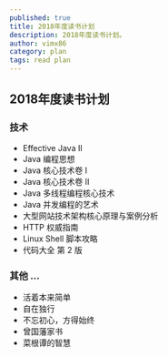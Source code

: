 ```yaml
---
published: true
title: 2018年度读书计划
description: 2018年度读书计划。
author: vimx86
category: plan
tags: read plan
---
```



## 2018年度读书计划

### 技术

-  Effective Java II 
-  Java 编程思想
-  Java 核心技术卷 I
-  Java 核心技术卷 II
-  Java 多线程编程核心技术
-  Java 并发编程的艺术
-  大型网站技术架构核心原理与案例分析
-  HTTP 权威指南
-  Linux Shell 脚本攻略
-  代码大全 第 2 版

### 其他 … 

-  活着本来简单
-  自在独行
-  不忘初心，方得始终
-  曾国藩家书
-  菜根谭的智慧











